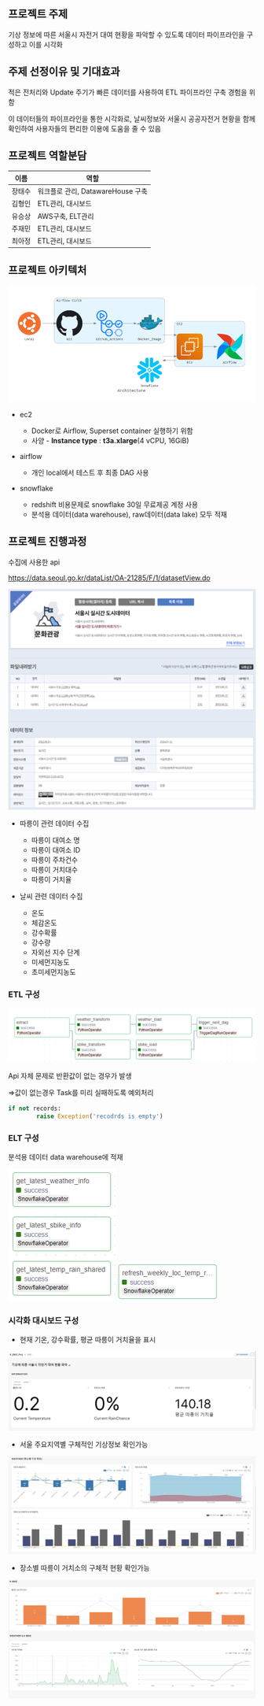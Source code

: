 ## 프로젝트 주제

기상 정보에 따른 서울시 자전거 대여 현황을 파악할 수 있도록 데이터 파이프라인을 구성하고 이를 시각화

## 주제 선정이유 및 기대효과

적은 전처리와 Update 주기가 빠른 데이터를 사용하여 ETL 파이프라인 구축 경험을 위함

이 데이터들의 파이프라인을 통한 시각화로, 날씨정보와 서울시 공공자전거 현황을 함께 확인하여 사용자들의 편리한 이용에 도움을 줄 수 있음

## 프로젝트 역할분담

| 이름 | 역할 |
| --- | --- |
| 장태수 | 워크플로 관리, DatawareHouse 구축  |
| 김형인 | ETL관리, 대시보드  |
| 유승상 | AWS구축, ELT관리 |
| 주재민 | ETL관리, 대시보드  |
| 최아정 | ETL관리, 대시보드  |


## 프로젝트 아키텍처

![Untitled](./depj3/architecture.png)

- ec2
    - Docker로 Airflow, Superset container 실행하기 위함
    - 사양 - **Instance type** : **t3a.xlarge**(4 vCPU, 16GiB)

- airflow
    - 개인 local에서 테스트 후 최종 DAG 사용

- snowflake
    - redshift 비용문제로 snowflake 30일 무료제공 계정 사용
    - 분석용 데이터(data warehouse), raw데이터(data lake) 모두 적재
 
## 프로젝트 진행과정

수집에 사용한 api

https://data.seoul.go.kr/dataList/OA-21285/F/1/datasetView.do

![Untitled](./depj3/api.png)

- 따릉이 관련 데이터 수집
    - 따릉이 대여소 명
    - 따릉이 대여소 ID
    - 따릉이 주차건수
    - 따릉이 거치대수
    - 따릉이 거치율

- 날씨 관련 데이터 수집
    - 온도
    - 체감온도
    - 강수확률
    - 강수량
    - 자외선 지수 단계
    - 미세먼지농도
    - 초미세먼지농도

### ETL 구성

![Untitled](./depj3/etl.png)

Api 자체 문제로 반환값이 없는 경우가 발생

⇒값이 없는경우 Task를 미리 실패하도록 예외처리

```python
if not records:
		raise Exception('recodrds is empty')
```

### ELT 구성

분석용 데이터 data warehouse에 적재

![Untitled](./depj3/daily.png)
![Untitled](./depj3/week.png)


### 시각화 대시보드 구성

- 현재 기온, 강수확률, 평균 따릉이 거치율을 표시

![Untitled](./depj3/bignum.png)

- 서울 주요지역별 구체적인 기상정보 확인가능

![Untitled](./depj3/weather.png)

- 장소별 따릉이 거치소의 구체적 현황 확인가능

![Untitled](./depj3/local.png)







